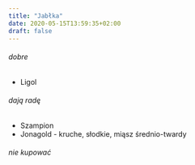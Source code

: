 ```yaml
---
title: "Jabłka"
date: 2020-05-15T13:59:35+02:00
draft: false
---
```

###### dobre
* Ligol

###### dają radę
* Szampion
* Jonagold - kruche, słodkie, miąsz średnio-twardy

###### nie kupować


